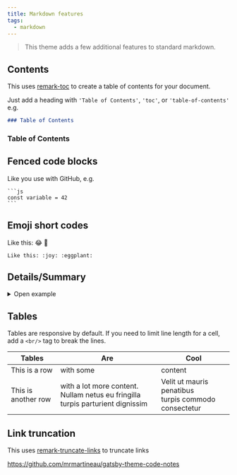 ```yaml
---
title: Markdown features
tags:
  - markdown
---
```


> This theme adds a few additional features to standard markdown.

## Contents

This uses [remark-toc](https://github.com/remarkjs/) to create a table of contents for your document.

Just add a heading with `'Table of Contents'`, `'toc'`, or `'table-of-contents'` e.g.

```md
### Table of Contents
```

### Table of Contents

## Fenced code blocks

Like you use with GitHub, e.g.

    ```js
    const variable = 42
    ```

## Emoji short codes

Like this: :joy: :eggplant:

```
Like this: :joy: :eggplant:
```

## Details/Summary

<details>
  <summary>Open example</summary>

Tada! :tada:

```html
<details>
  <summary>Open example</summary>

  Tada! :tada:
</details>
```

</details>

## Tables

Tables are responsive by default. If you need to limit line length for a cell, add a `<br/>` tag to break the lines.

| Tables              | Are                                                                                 | Cool                                                      |
| ------------------- | ----------------------------------------------------------------------------------- | --------------------------------------------------------- |
| This is a row       | with some                                                                           | content                                                   |
| This is another row | with a lot more content. <br/>Nullam netus eu fringilla turpis parturient dignissim | Velit ut mauris penatibus <br/>turpis commodo consectetur |

## Link truncation

This uses [remark-truncate-links](https://github.com/GaiAma/Coding4GaiAma/tree/master/packages/remark-truncate-links) to truncate links

https://github.com/mrmartineau/gatsby-theme-code-notes
